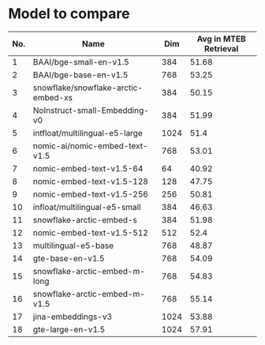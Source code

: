 # Model to compare

| No. | Name                                      | Dim | Avg in MTEB Retrieval |
|-----|-------------------------------------------|-----|-----------------------|
| 1   | BAAI/bge-small-en-v1.5                   | 384 | 51.68                 |
| 2   | BAAI/bge-base-en-v1.5                    | 768 | 53.25                 |
| 3   | snowflake/snowflake-arctic-embed-xs      | 384 | 50.15                 |
| 4   | NoInstruct-small-Embedding-v0             | 384 | 51.99                 |
| 5   | intfloat/multilingual-e5-large            | 1024| 51.4                  |
| 6   | nomic-ai/nomic-embed-text-v1.5           | 768 | 53.01                 |
| 7   | nomic-embed-text-v1.5-64                  | 64  | 40.92                 |
| 8   | nomic-embed-text-v1.5-128                 | 128 | 47.75                 |
| 9   | nomic-embed-text-v1.5-256                 | 256 | 50.81                 |
| 10  | infloat/multilingual-e5-small             | 384 | 46.63                 |
| 11  | snowflake-arctic-embed-s                  | 384 | 51.98                 |
| 12  | nomic-embed-text-v1.5-512                 | 512 | 52.4                  |
| 13  | multilingual-e5-base                      | 768 | 48.87                 |
| 14  | gte-base-en-v1.5                          | 768 | 54.09                 |
| 15  | snowflake-arctic-embed-m-long             | 768 | 54.83                 |
| 16  | snowflake-arctic-embed-m-v1.5             | 768 | 55.14                 |
| 17  | jina-embeddings-v3                        | 1024| 53.88                 |
| 18  | gte-large-en-v1.5                         | 1024| 57.91                 |
